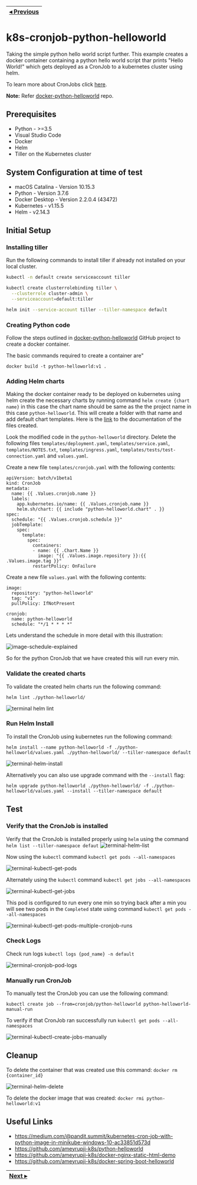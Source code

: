 | [◂ Previous](https://github.com/ameyrupji-k8s/docker-python-helloworld) |
|-----|

# k8s-cronjob-python-helloworld

Taking the simple python hello world script further. This example creates a docker container containing a python hello world script thar prints "Hello World!" which gets deployed as a CronJob to a kubernetes cluster using helm.

To learn more about CronJobs click [here](https://kubernetes.io/docs/concepts/workloads/controllers/cron-jobs/).

**Note:** Refer [docker-python-helloworld](https://github.com/ameyrupji-k8s/docker-python-helloworld) repo.


## Prerequisites

- Python - >=3.5
- Visual Studio Code
- Docker
- Helm
- Tiller on the Kubernetes cluster

## System Configuration at time of test

- macOS Catalina - Version 10.15.3
- Python - Version 3.7.6
- Docker Desktop - Version 2.2.0.4 (43472)
- Kubernetes - v1.15.5
- Helm - v2.14.3

## Initial Setup

### Installing tiller

Run the following commands to install tiller if already not installed on your local cluster.

```sh
kubectl -n default create serviceaccount tiller

kubectl create clusterrolebinding tiller \
  --clusterrole cluster-admin \
  --serviceaccount=default:tiller

helm init --service-account tiller --tiller-namespace default
```

### Creating Python code

Follow the steps outlined in [docker-python-helloworld](https://github.com/ameyrupji-k8s/docker-python-helloworld) GitHub project to create a docker container. 

The basic commands required to create a container are"

```
docker build -t python-helloworld:v1 .
```

### Adding Helm charts

Making the docker container ready to be deployed on kubernetes using helm create the necessary charts by running command `helm create {chart name}` in this case the chart name should be same as the the project name in this case `python-helloworld`. This will create a folder with that name and add default chart templates. Here is the [link](https://helm.sh/docs/helm/helm_create/) to the documentation of the files created.

Look the modified code in the `python-helloworld` directory. Delete the following files `templates/deployment.yaml`, `templates/service.yaml`, `templates/NOTES.txt`, `templates/ingress.yaml`, `templates/tests/test-connection.yaml` and `values.yaml`.

Create a new file `templates/cronjob.yaml` with the following contents:

```
apiVersion: batch/v1beta1
kind: CronJob
metadata:
  name: {{ .Values.cronjob.name }}
  labels:
    app.kubernetes.io/name: {{ .Values.cronjob.name }}
    helm.sh/chart: {{ include "python-helloworld.chart" . }}
spec:
  schedule: "{{ .Values.cronjob.schedule }}"
  jobTemplate:
    spec:
      template:
        spec:
          containers:
          - name: {{ .Chart.Name }}
            image: "{{ .Values.image.repository }}:{{ .Values.image.tag }}"
          restartPolicy: OnFailure
```

Create a new file `values.yaml` with the following contents:

```
image:
  repository: "python-helloworld"
  tag: "v1"
  pullPolicy: IfNotPresent

cronjob:
  name: python-helloworld
  schedule: "*/1 * * * *"
```

Lets understand the schedule in more detail with this illustration:

![image-schedule-explained](images/image-schedule-explained.png)

So for the python CronJob that we have created this will run every min.

### Validate the created charts

To validate the created helm charts run the following command:

`helm lint ./python-helloworld/`

![terminal helm lint](images/terminal-helm-lint.png)

### Run Helm Install

To install the CronJob  using kubernetes run the following command:

`helm install --name python-helloworld -f ./python-helloworld/values.yaml ./python-helloworld/ --tiller-namespace default`

![terminal-helm-install](images/terminal-helm-install.png)

Alternatively you can also use upgrade command with the `--install` flag:

`helm upgrade python-helloworld ./python-helloworld/ -f ./python-helloworld/values.yaml --install --tiller-namespace default`

## Test

### Verify that the CronJob is installed

Verify that the CronJob is installed properly using `helm` using the command 
`helm list --tiller-namespace defaut`
![terminal-helm-list](images/terminal-helm-list.png)

Now using the `kubectl` command `kubectl get pods --all-namespaces`

![terminal-kubectl-get-pods](images/terminal-kubectl-get-pods.png)

Alternately using the `kubectl` command `kubectl get jobs --all-namespaces`

![terminal-kubectl-get-jobs](images/terminal-kubectl-get-jobs.png)

This pod is configured to run every one min so trying back after a min you will see two pods in the `Completed` state using command `kubectl get pods --all-namespaces`

![terminal-kubectl-get-pods-multiple-cronjob-runs](images/terminal-kubectl-get-pods-multiple-cronjob-runs.png)


### Check Logs

Check run logs `kubectl logs {pod_name} -n default`

![terminal-cronjob-pod-logs](images/terminal-cronjob-pod-logs.png)


### Manually run CronJob

To manually test the CronJob you can use the following command:

`kubectl create job --from=cronjob/python-helloworld python-helloworld-manual-run`

To verify if that CronJob ran successfully run `kubectl get pods --all-namespaces`

![terminal-kubectl-create-jobs-manually](images/terminal-kubectl-create-jobs-manually.png)



## Cleanup

To delete the container that was created use this command: `docker rm {container_id}`

![terminal-helm-delete](images/terminal-helm-delete.png)

To delete the docker image that was created: `docker rmi python-helloworld:v1`


## Useful Links

- https://medium.com/@pandit.summit/kubernetes-cron-job-with-python-image-in-minikube-windows-10-ac33851d573d
- https://github.com/ameyrupji-k8s/python-helloworld
- https://github.com/ameyrupji-k8s/docker-nginx-static-html-demo
- https://github.com/ameyrupji-k8s/docker-spring-boot-helloworld


| [Next ▸](https://github.com/ameyrupji-k8s/k8s-cronjob-python-helloworld) |
|-----|
